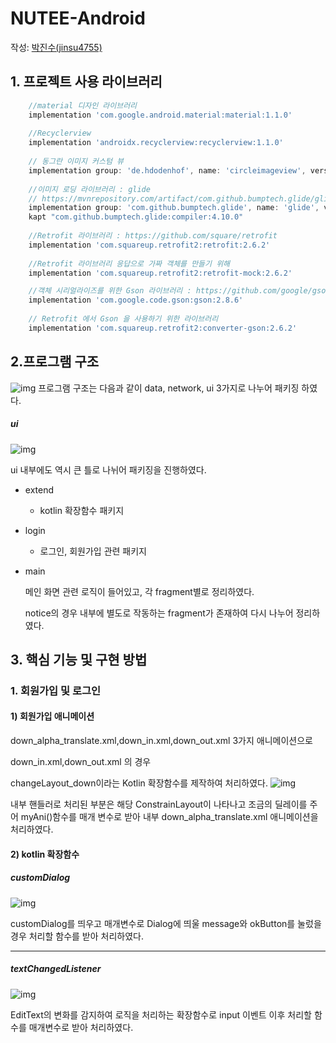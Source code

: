 # NUTEE-Android

작성: [박진수(jinsu4755)](https://github.com/jinsu4755)


## 1. 프로젝트 사용 라이브러리

```groovy
    //material 디자인 라이브러리
    implementation 'com.google.android.material:material:1.1.0'
    
    //Recyclerview
    implementation 'androidx.recyclerview:recyclerview:1.1.0'
    
    // 동그란 이미지 커스텀 뷰
    implementation group: 'de.hdodenhof', name: 'circleimageview', version: '3.1.0'
    
    //이미지 로딩 라이브러리 : glide
    // https://mvnrepository.com/artifact/com.github.bumptech.glide/glide
    implementation group: 'com.github.bumptech.glide', name: 'glide', version: '4.9.0'
    kapt "com.github.bumptech.glide:compiler:4.10.0"
    
    //Retrofit 라이브러리 : https://github.com/square/retrofit
    implementation 'com.squareup.retrofit2:retrofit:2.6.2'
    
    //Retrofit 라이브러리 응답으로 가짜 객체를 만들기 위해
    implementation 'com.squareup.retrofit2:retrofit-mock:2.6.2'

    //객체 시리얼라이즈를 위한 Gson 라이브러리 : https://github.com/google/gson
    implementation 'com.google.code.gson:gson:2.8.6'
    
    // Retrofit 에서 Gson 을 사용하기 위한 라이브러리
    implementation 'com.squareup.retrofit2:converter-gson:2.6.2'
```



## 2.프로그램 구조
![img](https://k.kakaocdn.net/dn/NiCrj/btqElX4uI7z/tk8lTg1csPr1ImW7WOCJDK/img.png)
프로그램 구조는 다음과 같이 data, network, ui 3가지로 나누어 패키징 하였다.

##### ui
![img](https://k.kakaocdn.net/dn/b6zHCM/btqEjPGM31k/ohE4NPtkkyqX96OGkkkI11/img.png)


ui 내부에도 역시 큰 틀로 나뉘어 패키징을 진행하였다.

- extend

  - kotlin 확장함수 패키지

- login

  - 로그인, 회원가입 관련 패키지

- main

  메인 화면 관련 로직이 들어있고, 각 fragment별로 정리하였다.

  notice의 경우 내부에 별도로 작동하는 fragment가 존재하여 다시 나누어 정리하였다.





## 3. 핵심 기능 및 구현 방법

### 1. 회원가입 및 로그인

#### 1) 회원가입 애니메이션

down_alpha_translate.xml,down_in.xml,down_out.xml 3가지 애니메이션으로

down_in.xml,down_out.xml 의 경우


changeLayout_down이라는 Kotlin 확장함수를 제작하여 처리하였다.
![img](https://k.kakaocdn.net/dn/drSW0Y/btqElFpvBRi/YgnfyRGdNsVLSYBkN9fekk/img.png)

내부 핸들러로 처리된 부분은 해당 ConstrainLayout이 나타나고 조금의 딜레이를 주어 myAni()함수를 매개 변수로 받아 내부 down_alpha_translate.xml 애니메이션을 처리하였다.

#### 2) kotlin 확장함수

##### customDialog
![img](https://k.kakaocdn.net/dn/bbbibe/btqEjPfHHWM/LmDaCLQWk88fJn6Tp5ONk1/img.png)

customDialog를 띄우고 매개변수로 Dialog에 띄울 message와 okButton를 눌렀을 경우 처리할 함수를 받아 처리하였다.

---

##### textChangedListener
![img](https://k.kakaocdn.net/dn/bI6JoL/btqEjPUmZnd/nRetj2cAh8rIbqnlx5R9V0/img.png)

EditText의 변화를 감지하여 로직을 처리하는 확장함수로 input 이벤트 이후 처리할 함수를 매개변수로 받아 처리하였다.

